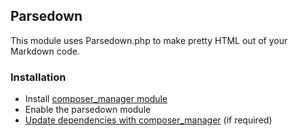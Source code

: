 ## Parsedown

This module uses Parsedown.php to make pretty HTML out of your Markdown code.

### Installation

* Install [composer_manager module](https://drupal.org/project/composer_manager)
* Enable the parsedown module
* [Update dependencies with composer_manager](https://www.drupal.org/node/2405805) (if required)
